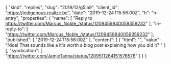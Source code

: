{
  "kind": "replies",
  "slug": "2019/12/g5la9",
  "client_id": "https://indigenous.realize.be",
  "date": "2019-12-24T15:56:00Z",
  "h": "h-entry",
  "properties": {
    "name": [
      "Reply to https://twitter.com/Marcus_Noble_/status/1209459840059359232"
    ],
    "in-reply-to": [
      "https://twitter.com/Marcus_Noble_/status/1209459840059359232"
    ],
    "published": [
      "2019-12-24T15:56:00Z"
    ],
    "content": [
      {
        "html": "",
        "value": "Nice! That sounds like a it's worth a blog post explaining how you did it? "
      }
    ],
    "syndication": [
      "https://twitter.com/JamieTanna/status/1209511264151576576"
    ]
  }
}
